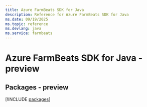 ```yaml
---
title: Azure FarmBeats SDK for Java
description: Reference for Azure FarmBeats SDK for Java
ms.date: 09/19/2025
ms.topic: reference
ms.devlang: java
ms.service: farmbeats
---
```

# Azure FarmBeats SDK for Java - preview
## Packages - preview
[!INCLUDE [packages](farmbeats-index.md)]
